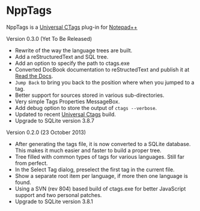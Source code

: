 NppTags
=======

NppTags is a [Universal CTags](https://ctags.io) plug-in for [Notepad++](https://notepad-plus-plus.org/)

Version 0.3.0 (Yet To Be Released)

* Rewrite of the way the language trees are built.
* Add a reStructuredText and SQL tree.
* Add an option to specify the path to ctags.exe
* Converted DocBook documentation to reStructedText and publish it at [Read the Docs](http://npptags.readthedocs.org/).
* `Jump Back` to bring you back to the position where when you jumped to a tag.
* Better support for sources stored in various sub-directories.
* Very simple Tags Properties MessageBox.
* Add debug option to store the output of `ctags --verbose`.
* Updated to recent [Universal Ctags](https://github.com/universal-ctags/ctags/) build.
* Upgrade to SQLite version 3.8.7

Version 0.2.0 (23 October 2013)
* After generating the tags file, it is now converted to a SQLite database. This makes it much easier and faster to build a proper tree.
* Tree filled with common types of tags for various languages. Still far from perfect.
* In the Select Tag dialog, preselect the first tag in the current file.
* Show a separate root item per language, if more then one language is found.
* Using a SVN (rev 804) based build of ctags.exe for better JavaScript support and two personal patches.
* Upgrade to SQLite version 3.8.1
